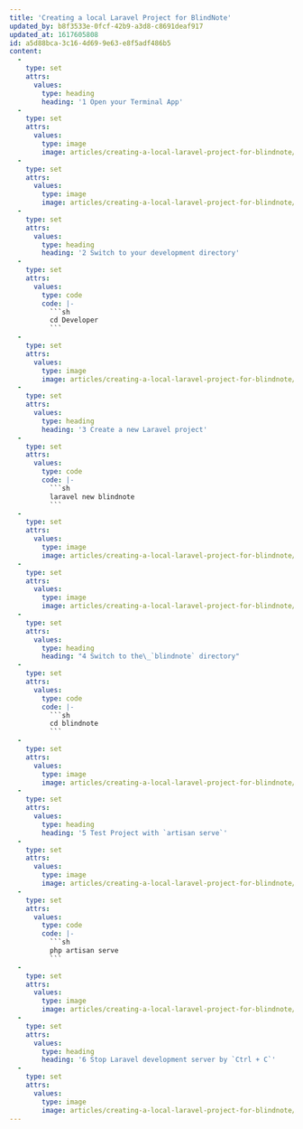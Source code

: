 ```yaml
---
title: 'Creating a local Laravel Project for BlindNote'
updated_by: b8f3533e-0fcf-42b9-a3d8-c8691deaf917
updated_at: 1617605808
id: a5d88bca-3c16-4d69-9e63-e8f5adf486b5
content:
  -
    type: set
    attrs:
      values:
        type: heading
        heading: '1 Open your Terminal App'
  -
    type: set
    attrs:
      values:
        type: image
        image: articles/creating-a-local-laravel-project-for-blindnote/1.1.png
  -
    type: set
    attrs:
      values:
        type: image
        image: articles/creating-a-local-laravel-project-for-blindnote/1.2.png
  -
    type: set
    attrs:
      values:
        type: heading
        heading: '2 Switch to your development directory'
  -
    type: set
    attrs:
      values:
        type: code
        code: |-
          ```sh
          cd Developer
          ```
  -
    type: set
    attrs:
      values:
        type: image
        image: articles/creating-a-local-laravel-project-for-blindnote/2.1.png
  -
    type: set
    attrs:
      values:
        type: heading
        heading: '3 Create a new Laravel project'
  -
    type: set
    attrs:
      values:
        type: code
        code: |-
          ```sh
          laravel new blindnote
          ```
  -
    type: set
    attrs:
      values:
        type: image
        image: articles/creating-a-local-laravel-project-for-blindnote/3.1.png
  -
    type: set
    attrs:
      values:
        type: image
        image: articles/creating-a-local-laravel-project-for-blindnote/3.2.png
  -
    type: set
    attrs:
      values:
        type: heading
        heading: "4 Switch to the\_`blindnote` directory"
  -
    type: set
    attrs:
      values:
        type: code
        code: |-
          ```sh
          cd blindnote
          ```
  -
    type: set
    attrs:
      values:
        type: image
        image: articles/creating-a-local-laravel-project-for-blindnote/4.1.png
  -
    type: set
    attrs:
      values:
        type: heading
        heading: '5 Test Project with `artisan serve`'
  -
    type: set
    attrs:
      values:
        type: image
        image: articles/creating-a-local-laravel-project-for-blindnote/5.1.png
  -
    type: set
    attrs:
      values:
        type: code
        code: |-
          ```sh
          php artisan serve
          ```
  -
    type: set
    attrs:
      values:
        type: image
        image: articles/creating-a-local-laravel-project-for-blindnote/5.2.png
  -
    type: set
    attrs:
      values:
        type: heading
        heading: '6 Stop Laravel development server by `Ctrl + C`'
  -
    type: set
    attrs:
      values:
        type: image
        image: articles/creating-a-local-laravel-project-for-blindnote/6.1.png
---
```

